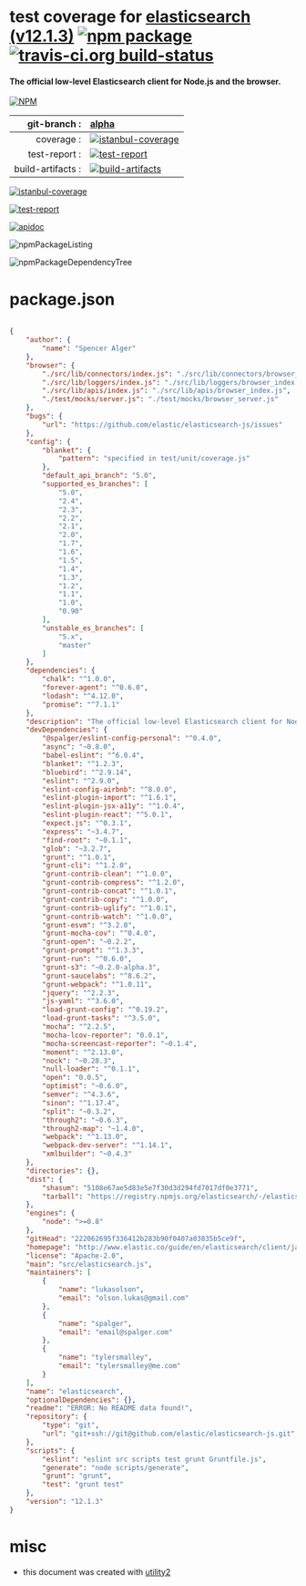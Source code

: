 # test coverage for  [elasticsearch (v12.1.3)](http://www.elastic.co/guide/en/elasticsearch/client/javascript-api/current/index.html)  [![npm package](https://img.shields.io/npm/v/npmtest-elasticsearch.svg?style=flat-square)](https://www.npmjs.org/package/npmtest-elasticsearch) [![travis-ci.org build-status](https://api.travis-ci.org/npmtest/node-npmtest-elasticsearch.svg)](https://travis-ci.org/npmtest/node-npmtest-elasticsearch)
#### The official low-level Elasticsearch client for Node.js and the browser.

[![NPM](https://nodei.co/npm/elasticsearch.png?downloads=true)](https://www.npmjs.com/package/elasticsearch)

| git-branch : | [alpha](https://github.com/npmtest/node-npmtest-elasticsearch/tree/alpha)|
|--:|:--|
| coverage : | [![istanbul-coverage](https://npmtest.github.io/node-npmtest-elasticsearch/build/coverage.badge.svg)](https://npmtest.github.io/node-npmtest-elasticsearch/build/coverage.html/index.html)|
| test-report : | [![test-report](https://npmtest.github.io/node-npmtest-elasticsearch/build/test-report.badge.svg)](https://npmtest.github.io/node-npmtest-elasticsearch/build/test-report.html)|
| build-artifacts : | [![build-artifacts](https://npmtest.github.io/node-npmtest-elasticsearch/glyphicons_144_folder_open.png)](https://github.com/npmtest/node-npmtest-elasticsearch/tree/gh-pages/build)|

[![istanbul-coverage](https://npmtest.github.io/node-npmtest-elasticsearch/build/screenCapture.buildCustomOrg.browser.coverage.html.png)](https://npmtest.github.io/node-npmtest-elasticsearch/build/coverage.html/index.html)

[![test-report](https://npmtest.github.io/node-npmtest-elasticsearch/build/screenCapture.buildCustomOrg.browser.%252Fhome%252Ftravis%252Fbuild%252Fnpmtest%252Fnode-npmtest-elasticsearch%252Ftmp%252Fbuild%252Ftest-report.html.png)](https://npmtest.github.io/node-npmtest-elasticsearch/build/test-report.html)

[![apidoc](https://npmdoc.github.io/node-npmdoc-elasticsearch/build/screenCapture.buildApidoc.browser.%252Fhome%252Ftravis%252Fbuild%252Fnpmdoc%252Fnode-npmdoc-elasticsearch%252Ftmp%252Fbuild%252Fapidoc.html.png)](https://npmdoc.github.io/node-npmdoc-elasticsearch/build/apidoc.html)

![npmPackageListing](https://npmtest.github.io/node-npmtest-elasticsearch/build/screenCapture.npmPackageListing.svg)

![npmPackageDependencyTree](https://npmtest.github.io/node-npmtest-elasticsearch/build/screenCapture.npmPackageDependencyTree.svg)



# package.json

```json

{
    "author": {
        "name": "Spencer Alger"
    },
    "browser": {
        "./src/lib/connectors/index.js": "./src/lib/connectors/browser_index.js",
        "./src/lib/loggers/index.js": "./src/lib/loggers/browser_index.js",
        "./src/lib/apis/index.js": "./src/lib/apis/browser_index.js",
        "./test/mocks/server.js": "./test/mocks/browser_server.js"
    },
    "bugs": {
        "url": "https://github.com/elastic/elasticsearch-js/issues"
    },
    "config": {
        "blanket": {
            "pattern": "specified in test/unit/coverage.js"
        },
        "default_api_branch": "5.0",
        "supported_es_branches": [
            "5.0",
            "2.4",
            "2.3",
            "2.2",
            "2.1",
            "2.0",
            "1.7",
            "1.6",
            "1.5",
            "1.4",
            "1.3",
            "1.2",
            "1.1",
            "1.0",
            "0.90"
        ],
        "unstable_es_branches": [
            "5.x",
            "master"
        ]
    },
    "dependencies": {
        "chalk": "^1.0.0",
        "forever-agent": "^0.6.0",
        "lodash": "^4.12.0",
        "promise": "^7.1.1"
    },
    "description": "The official low-level Elasticsearch client for Node.js and the browser.",
    "devDependencies": {
        "@spalger/eslint-config-personal": "^0.4.0",
        "async": "~0.8.0",
        "babel-eslint": "^6.0.4",
        "blanket": "^1.2.3",
        "bluebird": "^2.9.14",
        "eslint": "^2.9.0",
        "eslint-config-airbnb": "^8.0.0",
        "eslint-plugin-import": "^1.6.1",
        "eslint-plugin-jsx-a11y": "^1.0.4",
        "eslint-plugin-react": "^5.0.1",
        "expect.js": "^0.3.1",
        "express": "~3.4.7",
        "find-root": "~0.1.1",
        "glob": "~3.2.7",
        "grunt": "^1.0.1",
        "grunt-cli": "^1.2.0",
        "grunt-contrib-clean": "^1.0.0",
        "grunt-contrib-compress": "^1.2.0",
        "grunt-contrib-concat": "^1.0.1",
        "grunt-contrib-copy": "^1.0.0",
        "grunt-contrib-uglify": "^1.0.1",
        "grunt-contrib-watch": "^1.0.0",
        "grunt-esvm": "^3.2.0",
        "grunt-mocha-cov": "^0.4.0",
        "grunt-open": "~0.2.2",
        "grunt-prompt": "^1.3.3",
        "grunt-run": "^0.6.0",
        "grunt-s3": "~0.2.0-alpha.3",
        "grunt-saucelabs": "^8.6.2",
        "grunt-webpack": "^1.0.11",
        "jquery": "^2.2.3",
        "js-yaml": "^3.6.0",
        "load-grunt-config": "^0.19.2",
        "load-grunt-tasks": "^3.5.0",
        "mocha": "^2.2.5",
        "mocha-lcov-reporter": "0.0.1",
        "mocha-screencast-reporter": "~0.1.4",
        "moment": "^2.13.0",
        "nock": "~0.28.3",
        "null-loader": "^0.1.1",
        "open": "0.0.5",
        "optimist": "~0.6.0",
        "semver": "^4.3.6",
        "sinon": "^1.17.4",
        "split": "~0.3.2",
        "through2": "~0.6.3",
        "through2-map": "~1.4.0",
        "webpack": "^1.13.0",
        "webpack-dev-server": "^1.14.1",
        "xmlbuilder": "~0.4.3"
    },
    "directories": {},
    "dist": {
        "shasum": "5108e67ae5d83e5e7f30d3d294fd7017df0e3771",
        "tarball": "https://registry.npmjs.org/elasticsearch/-/elasticsearch-12.1.3.tgz"
    },
    "engines": {
        "node": ">=0.8"
    },
    "gitHead": "222062695f336412b283b90f0407a03835b5ce9f",
    "homepage": "http://www.elastic.co/guide/en/elasticsearch/client/javascript-api/current/index.html",
    "license": "Apache-2.0",
    "main": "src/elasticsearch.js",
    "maintainers": [
        {
            "name": "lukasolson",
            "email": "olson.lukas@gmail.com"
        },
        {
            "name": "spalger",
            "email": "email@spalger.com"
        },
        {
            "name": "tylersmalley",
            "email": "tylersmalley@me.com"
        }
    ],
    "name": "elasticsearch",
    "optionalDependencies": {},
    "readme": "ERROR: No README data found!",
    "repository": {
        "type": "git",
        "url": "git+ssh://git@github.com/elastic/elasticsearch-js.git"
    },
    "scripts": {
        "eslint": "eslint src scripts test grunt Gruntfile.js",
        "generate": "node scripts/generate",
        "grunt": "grunt",
        "test": "grunt test"
    },
    "version": "12.1.3"
}
```



# misc
- this document was created with [utility2](https://github.com/kaizhu256/node-utility2)
